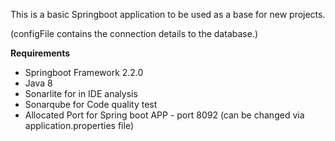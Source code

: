This is a basic Springboot application to be used as a base for new projects.

(configFile contains the connection details to the database.)

**Requirements**

- Springboot Framework 2.2.0
- Java 8
- Sonarlite for in IDE analysis
- Sonarqube for Code quality test
- Allocated Port for Spring boot APP - port 8092 (can be changed via application.properties file)
